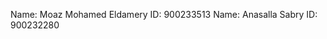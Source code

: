 Name: Moaz Mohamed Eldamery                                         ID: 900233513
Name: Anasalla Sabry                                                ID: 900232280

